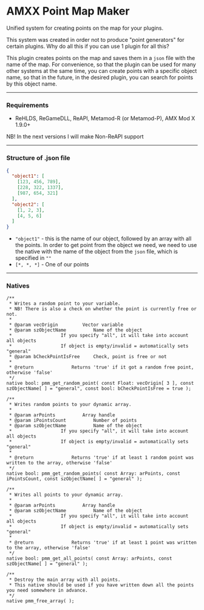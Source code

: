 # AMXX Point Map Maker
Unified system for creating points on the map for your plugins.

This system was created in order not to produce "point generators" for certain plugins. Why do all this if you can use 1 plugin for all this?

This plugin creates points on the map and saves them in a `json` file with the name of the map. For convenience, so that the plugin can be used for many other systems at the same time, you can create points with a specific object name, so that in the future, in the desired plugin, you can search for points by this object name.

---

### Requirements

- ReHLDS, ReGameDLL, ReAPI, Metamod-R (or Metamod-P), AMX Mod X 1.9.0+

NB! In the next versions I will make Non-ReAPI support

---

### Structure of .json file

```json
{
  "object1": [
    [123, 456, 789],
    [228, 322, 1337],
    [987, 654, 321]
  ],
  "object2": [
    [1, 2, 3],
    [4, 5, 6]
  ]
}
```

- `"object1"` - this is the name of our object, followed by an array with all the points. In order to get point from the object we need, we need to use the native with the name of the object from the `json` file, which is specified in `""`
- `[*, *, *]` - One of our points

---

### Natives

```Pawn
/**
 * Writes a random point to your variable.
 * NB! There is also a check on whether the point is currently free or not.
 * 
 * @param vecOrigin			Vector variable
 * @param szObjectName			Name of the object
 * 					If you specify "all", it will take into account all objects
 * 					If object is empty/invalid = automatically sets "general"
 * @param bCheckPointIsFree		Check, point is free or not
 * 
 * @return				Returns 'true' if it got a random free point, otherwise 'false'
 */
native bool: pmm_get_random_point( const Float: vecOrigin[ 3 ], const szObjectName[ ] = "general", const bool: bCheckPointIsFree = true );

/**
 * Writes random points to your dynamic array.
 * 
 * @param arPoints			Array handle
 * @param iPointsCount			Number of points
 * @param szObjectName			Name of the object
 * 					If you specify "all", it will take into account all objects
 * 					If object is empty/invalid = automatically sets "general"
 * 
 * @return				Returns 'true' if at least 1 random point was written to the array, otherwise 'false'
 */
native bool: pmm_get_random_points( const Array: arPoints, const iPointsCount, const szObjectName[ ] = "general" );

/**
 * Writes all points to your dynamic array.
 * 
 * @param arPoints			Array handle
 * @param szObjectName			Name of the object
 * 					If you specify "all", it will take into account all objects
 * 					If object is empty/invalid = automatically sets "general"
 * 
 * @return				Returns 'true' if at least 1 point was written to the array, otherwise 'false'
 */
native bool: pmm_get_all_points( const Array: arPoints, const szObjectName[ ] = "general" );

/**
 * Destroy the main array with all points.
 * This native should be used if you have written down all the points you need somewhere in advance.
 */
native pmm_free_array( );
```
